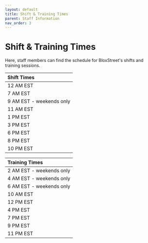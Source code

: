 ```yaml
---
layout: default
title: Shift & Training Times
parent: Staff Information
nav_order: 3
---
```


# Shift & Training Times
Here, staff members can find the schedule for BloxStreet's shifts and training sessions.

| Shift Times | 
|:------------| 
| 12 AM EST | 
| 7 AM EST |
| 9 AM EST - weekends only |
| 11 AM EST |
| 1 PM EST |
| 3 PM EST |
| 6 PM EST |
| 8 PM EST |
| 10 PM EST |


| Training Times | 
|:------------| 
| 2 AM EST - weekends only |
| 4 AM EST - weekends only |
| 6 AM EST - weekends only |
| 10 AM EST |
| 12 PM EST |
| 4 PM EST |
| 7 PM EST |
| 9 PM EST |
| 11 PM EST |
